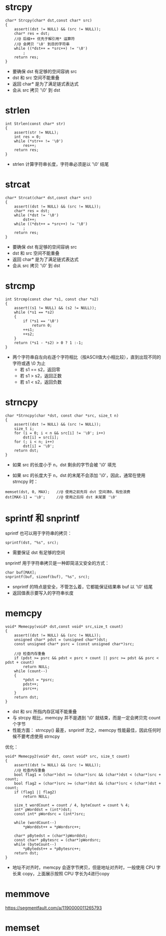 # strcpy

```
char* Strcpy(char* dst,const char* src)
{
	assert((dst != NULL) && (src != NULL));
	char* res = dst;
	//@ 后缀++ 优先于解引用* 运算符
	//@ 会拷贝 '\0' 到目的字符串
	while ((*dst++ = *src++) != '\0')
		;
	return res;
}
```

- 要确保 dst 有足够的空间容纳 src
- dst 和 src 空间不能重叠
- 返回 char* 是为了满足链式表达式
- 会从 src 拷贝 '\0' 到 dst

# strlen

```
int Strlen(const char* str)
{
	assert(str != NULL);
	int res = 0;
	while (*str++ != '\0')
		res++;
	return res;
}
```

- strlen 计算字符串长度，字符串必须是以 '\0' 结尾

# strcat

```
char* Strcat(char* dst,const char* src)
{
	assert((dst != NULL) && (src != NULL));
	char* res = dst;
	while (*dst != '\0')
		dst++;
	while ((*dst++ = *src++) != '\0')
		;
	return res;
}
```

- 要确保 dst 有足够的空间容纳 src
- dst 和 src 空间不能重叠
- 返回 char* 是为了满足链式表达式
- 会从 src 拷贝 '\0' 到 dst

# strcmp

```
int Strcmp(const char *s1, const char *s2)
{
	assert((s1 != NULL) && (s2 != NULL));
	while (*s1 == *s2)
	{
		if (*s1 == '\0')
			return 0;
		++s1;
		++s2;
	}
	return (*s1 - *s2) > 0 ? 1 :-1;
}
```

- 两个字符串自左向右逐个字符相比（按ASCII值大小相比较），直到出现不同的字符或遇 \0 为止
  - 若 s1 == s2，返回零
  - 若 s1 > s2，返回正数
  - 若 s1 < s2，返回负数

# strncpy 

```
char *Strncpy(char *dst, const char *src, size_t n)
{
	assert((dst != NULL) && (src != NULL));
	size_t i;
	for (i = 0; i < n && src[i] != '\0'; i++)
		dst[i] = src[i];
	for (; i < n; i++)
		dst[i] = '\0';
	return dst;
}
```

- 如果 src 的长度小于 n，dst 剩余的字节会被 '\0' 填充

- 如果 src 的长度大于 n，dst 的末尾不会添加 '\0'，因此，通常在使用 strncpy 时：

```
memset(dst, 0, MAX);   //@ 使用之前先将 dst 空间清0，有些浪费
dst[MAX-1] = '\0';     //@ 使用之后将 dst 末尾置 '\0'
```
#  sprintf  和 snprintf

sprintf  也可以用于字符串的拷贝：

```
sprintf(dst, "%s", src);
```

- 需要保证 dst 有足够的空间

snprintf 用于字符串拷贝是一种即简洁又安全的方式：

```
char buf[MAX]; 
snprintf(buf, sizeof(buf), "%s", src);
```

- snprintf 的特点是安全，不管怎么着，它都能保证结果串 buf 以 '\0' 结尾
- 返回值表示要写入的字符串长度 

# memcpy

```
void* Memecpy(void* dst,const void* src,size_t count)
{
	assert((dst != NULL) && (src != NULL));
	unsigned char* pdst = (unsigned char*)dst;
	const unsigned char* psrc = (const unsigned char*)src;

	//@ 检查内存重叠
	if (pdst >= psrc && pdst < psrc + count || psrc >= pdst && psrc < pdst + count)
		return NULL;
	while (count--)
	{
		*pdst = *psrc;
		pdst++;
		psrc++;
	}
	return dst;
}
```

- dst 和 src 所指内存区域不能重叠
- 与 strcpy 相比，memcpy 并不是遇到 '\0' 就结束，而是一定会拷贝完 count 个字节
- 性能方面： strncpy() 最差，snprintf 次之，memcpy 性能最佳，因此任何时候不要考虑使用 strncpy

优化：

```
void* Memecpy2(void* dst, const void* src, size_t count)
{
	assert((dst != NULL) && (src != NULL));
	//@ 检查内存重叠
	bool flag1 = (char*)dst >= (char*)src && (char*)dst < (char*)src + count;
	bool flag2 = (char*)src >= (char*)dst && (char*)src < (char*)dst + count;
	if (flag1 || flag2)
		return NULL;

	size_t wordCount = count / 4, byteCount = count % 4;
	int* pWorddst = (int*)dst;
	const int* pWordsrc = (int*)src;

	while (wordCount--)
		*pWorddst++ = *pWordsrc++;
		
	char* pBytedst = (char*)pWorddst;
	const char* pBytesrc = (char*)pWordsrc;
	while (byteCount--)
		*pBytedst++ = *pBytesrc++;
	return dst;
}
```

- 地址不对齐时，memcpy 会逐字节拷贝，但是地址对齐时，一般使用 CPU 字长来 copy，上面展示按照 CPU 字长为4进行copy

# memmove

https://segmentfault.com/a/1190000011265793



# memset






























